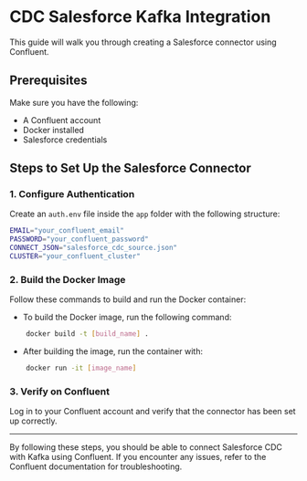 # CDC Salesforce Kafka Integration

This guide will walk you through creating a Salesforce connector using Confluent.

## Prerequisites
Make sure you have the following:
- A Confluent account
- Docker installed
- Salesforce credentials

## Steps to Set Up the Salesforce Connector

### 1. Configure Authentication
Create an `auth.env` file inside the `app` folder with the following structure:

```bash
EMAIL="your_confluent_email"
PASSWORD="your_confluent_password"
CONNECT_JSON="salesforce_cdc_source.json"
CLUSTER="your_confluent_cluster"
```
### 2. Build the Docker Image
Follow these commands to build and run the Docker container:


* To build the Docker image, run the following command:

```bash
    docker build -t [build_name] .
```

* After building the image, run the container with:

```bash
    docker run -it [image_name]
```

### 3. Verify on Confluent
Log in to your Confluent account and verify that the connector has been set up correctly.

___

By following these steps, you should be able to connect Salesforce CDC with Kafka using Confluent. If you encounter any issues, refer to the Confluent documentation for troubleshooting.

